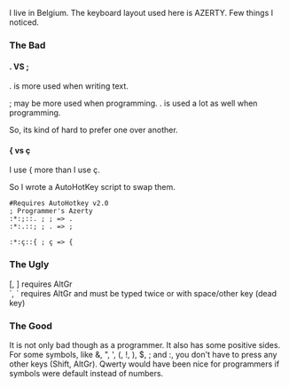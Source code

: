 I live in Belgium. The keyboard layout used here is AZERTY. Few things I noticed.

### The Bad
#### . VS ;
. is more used when writing text.

; may be more used when programming. . is used a lot as well when programming.

So, its kind of hard to prefer one over another.

#### { vs ç
    
I use { more than I use ç.

So I wrote a AutoHotKey script to swap them.

```ahk
#Requires AutoHotkey v2.0
; Programmer's Azerty
:*:;::. ; ; => .
:*:.::; ; . => ;

:*:ç::{ ; ç => {
```

### The Ugly
[, ] requires AltGr \
´, ` requires AltGr and must be typed twice or with space/other key (dead key)

### The Good
It is not only bad though as a programmer. It also has some positive sides. For some symbols, like &, ", ', (, !, ), $, ; and :, you don't have to press any other keys (Shift, AltGr). Qwerty would have been nice for programmers if symbols were default instead of numbers.